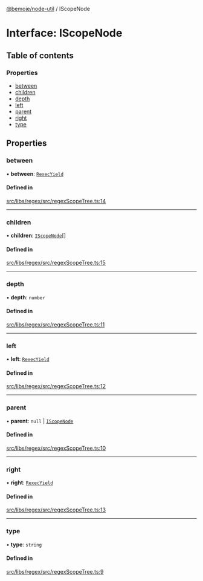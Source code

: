 [@bemoje/node-util](/docs/index.md) / IScopeNode

# Interface: IScopeNode

## Table of contents

### Properties

- [between](/docs/interfaces/IScopeNode.md#between)
- [children](/docs/interfaces/IScopeNode.md#children)
- [depth](/docs/interfaces/IScopeNode.md#depth)
- [left](/docs/interfaces/IScopeNode.md#left)
- [parent](/docs/interfaces/IScopeNode.md#parent)
- [right](/docs/interfaces/IScopeNode.md#right)
- [type](/docs/interfaces/IScopeNode.md#type)

## Properties

### between

• **between**: [`RexecYield`](/docs/index.md#rexecyield)

#### Defined in

[src/libs/regex/src/regexScopeTree.ts:14](https://github.com/bemoje/bemoje-node-util/blob/e2587a1/src/libs/regex/src/regexScopeTree.ts#L14)

___

### children

• **children**: [`IScopeNode`](/docs/interfaces/IScopeNode.md)[]

#### Defined in

[src/libs/regex/src/regexScopeTree.ts:15](https://github.com/bemoje/bemoje-node-util/blob/e2587a1/src/libs/regex/src/regexScopeTree.ts#L15)

___

### depth

• **depth**: `number`

#### Defined in

[src/libs/regex/src/regexScopeTree.ts:11](https://github.com/bemoje/bemoje-node-util/blob/e2587a1/src/libs/regex/src/regexScopeTree.ts#L11)

___

### left

• **left**: [`RexecYield`](/docs/index.md#rexecyield)

#### Defined in

[src/libs/regex/src/regexScopeTree.ts:12](https://github.com/bemoje/bemoje-node-util/blob/e2587a1/src/libs/regex/src/regexScopeTree.ts#L12)

___

### parent

• **parent**: ``null`` \| [`IScopeNode`](/docs/interfaces/IScopeNode.md)

#### Defined in

[src/libs/regex/src/regexScopeTree.ts:10](https://github.com/bemoje/bemoje-node-util/blob/e2587a1/src/libs/regex/src/regexScopeTree.ts#L10)

___

### right

• **right**: [`RexecYield`](/docs/index.md#rexecyield)

#### Defined in

[src/libs/regex/src/regexScopeTree.ts:13](https://github.com/bemoje/bemoje-node-util/blob/e2587a1/src/libs/regex/src/regexScopeTree.ts#L13)

___

### type

• **type**: `string`

#### Defined in

[src/libs/regex/src/regexScopeTree.ts:9](https://github.com/bemoje/bemoje-node-util/blob/e2587a1/src/libs/regex/src/regexScopeTree.ts#L9)
